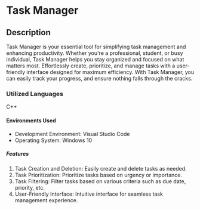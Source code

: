 <h1>Task Manager</h1>
<h2>Description</h2>
<p>Task Manager is your essential tool for simplifying task management and enhancing productivity. Whether you're a professional, student, or busy individual, Task Manager helps you stay organized and focused on what matters most. Effortlessly create, prioritize, and manage tasks with a user-friendly interface designed for maximum efficiency. With Task Manager, you can easily track your progress, and ensure nothing falls through the cracks.</p>
<h3>Utilized Languages</h3>
C++
<h4>Environments Used</h4>
<ul>
<li>Development Environment: Visual Studio Code</li>
<li>Operating System: Windows 10</li>
</ul>
<h5>Features</h5>
<ol>
<li>Task Creation and Deletion: Easily create and delete tasks as needed.</li>
<li>Task Prioritization: Prioritize tasks based on urgency or importance.</li>
<li>Task Filtering: Filter tasks based on various criteria such as due date, priority, etc.</li>
<li> User-Friendly Interface: Intuitive interface for seamless task management experience.</li>
</ol>
